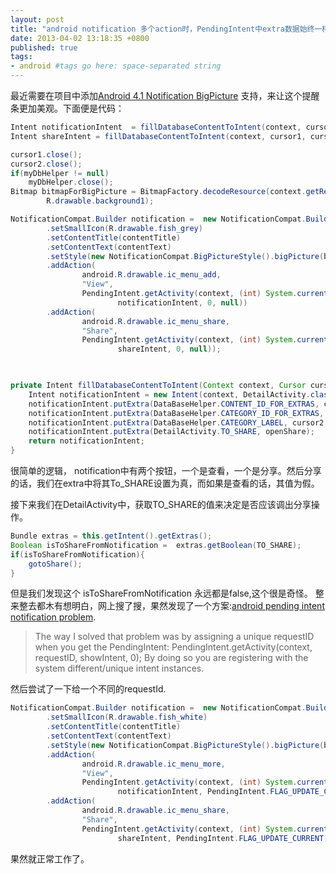 ```yaml
---
layout: post
title: "android notification 多个action时，PendingIntent中extra数据始终一样"
date: 2013-04-02 13:18:35 +0800
published: true
tags: 
- android #tags go here: space-separated string
---
```


最近需要在项目中添加[Android 4.1 Notification BigPicture](http://capdroid.wordpress.com/2012/07/16/android-4-1-jelly-beans-notification-tutorial-part-ii/) 支持，来让这个提醒条更加美观。下面便是代码：
```java
Intent notificationIntent  = fillDatabaseContentToIntent(context, cursor1, cursor2, false);
Intent shareIntent = fillDatabaseContentToIntent(context, cursor1, cursor2, true);

cursor1.close();
cursor2.close();
if(myDbHelper != null)
    myDbHelper.close(); 
Bitmap bitmapForBigPicture = BitmapFactory.decodeResource(context.getResources(),
        R.drawable.background1);

NotificationCompat.Builder notification =  new NotificationCompat.Builder(context)
        .setSmallIcon(R.drawable.fish_grey)
        .setContentTitle(contentTitle)
        .setContentText(contentText) 
        .setStyle(new NotificationCompat.BigPictureStyle().bigPicture(bitmapForBigPicture).setSummaryText(contentText).setBigContentTitle(contentTitle))
        .addAction(
                android.R.drawable.ic_menu_add,
                "View",
                PendingIntent.getActivity(context, (int) System.currentTimeMillis(),
                        notificationIntent, 0, null))
        .addAction(
                android.R.drawable.ic_menu_share,
                "Share",
                PendingIntent.getActivity(context, (int) System.currentTimeMillis() + 10,
                        shareIntent, 0, null));
                        


private Intent fillDatabaseContentToIntent(Context context, Cursor cursor1, Cursor cursor2, boolean openShare) {
    Intent notificationIntent = new Intent(context, DetailActivity.class);
    notificationIntent.putExtra(DataBaseHelper.CONTENT_ID_FOR_EXTRAS, cursor1.getLong(cursor1.getColumnIndexOrThrow(DataBaseHelper.CONTENT_ID)));
    notificationIntent.putExtra(DataBaseHelper.CATEGORY_ID_FOR_EXTRAS, DataBaseHelper.FAKE_CATEGORY_ID_DAILY);
    notificationIntent.putExtra(DataBaseHelper.CATEGORY_LABEL, cursor2.getString(cursor2.getColumnIndexOrThrow(DataBaseHelper.CATEGORY_LABEL)));
    notificationIntent.putExtra(DetailActivity.TO_SHARE, openShare);
    return notificationIntent;
}       
```
很简单的逻辑， notification中有两个按钮，一个是查看，一个是分享。然后分享的话，我们在extra中将其To_SHARE设置为真，而如果是查看的话，其值为假。

接下来我们在DetailActivity中，获取TO_SHARE的值来决定是否应该调出分享操作。
```java
Bundle extras = this.getIntent().getExtras();
Boolean isToShareFromNotification =  extras.getBoolean(TO_SHARE);
if(isToShareFromNotification){
	gotoShare();
}
```
但是我们发现这个 isToShareFromNotification 永远都是false,这个很是奇怪。
整来整去都木有想明白，网上搜了搜，果然发现了一个方案:[android pending intent notification problem](http://stackoverflow.com/questions/3009059/android-pending-intent-notification-problem).

> The way I solved that problem was by assigning a unique requestID when you get the PendingIntent:
> PendingIntent.getActivity(context, requestID, showIntent, 0); 
> By doing so you are registering with the system different/unique intent instances.

然后尝试了一下给一个不同的requestId.

```java
NotificationCompat.Builder notification =  new NotificationCompat.Builder(context)
        .setSmallIcon(R.drawable.fish_white)
        .setContentTitle(contentTitle)
        .setContentText(contentText)
        .setStyle(new NotificationCompat.BigPictureStyle().bigPicture(bitmapForBigPicture).setSummaryText(contentText).setBigContentTitle(contentTitle))
        .addAction(
                android.R.drawable.ic_menu_more,
                "View",
                PendingIntent.getActivity(context, (int) System.currentTimeMillis(),
                        notificationIntent, PendingIntent.FLAG_UPDATE_CURRENT))
        .addAction(
                android.R.drawable.ic_menu_share,
                "Share",
                PendingIntent.getActivity(context, (int) System.currentTimeMillis() + 10,
                        shareIntent, PendingIntent.FLAG_UPDATE_CURRENT));
```
果然就正常工作了。
                                
                            